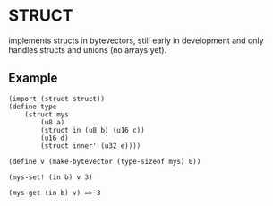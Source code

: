 # STRUCT
implements structs in bytevectors, still early in development and only handles structs and unions (no arrays yet).

## Example

```
(import (struct struct))
(define-type 
    (struct mys 
        (u8 a)
        (struct in (u8 b) (u16 c))
        (u16 d)
        (struct inner' (u32 e))))

(define v (make-bytevector (type-sizeof mys) 0))

(mys-set! (in b) v 3)

(mys-get (in b) v) => 3
```
